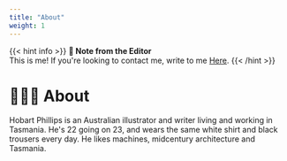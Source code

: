 ```yaml
---
title: "About"
weight: 1
---
```


{{< hint info >}}
**🌺 Note from the Editor**  
This is me! If you're looking to contact me, write to me [Here](docs/author/contact.md).
{{< /hint >}}

# 🤹🏻‍♂️ About

Hobart Phillips is an Australian illustrator and writer living and working in Tasmania. He's 22 going on 23, and wears the same white shirt and black trousers every day. He likes machines, midcentury architecture and Tasmania.
